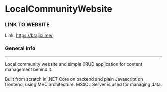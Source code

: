 # LocalCommunityWebsite

### LINK TO WEBSITE

Link: https://brajici.me/

### General Info
***
Local community website and simple CRUD application for content management behind it.

Built from scratch in .NET Core on backend and plain Javascript on frontend, using MVC architecture. MSSQL Server is used for managing data.

